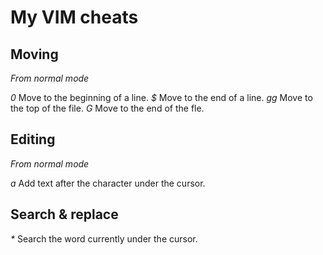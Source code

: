 # My VIM cheats

## Moving

_From normal mode_

*0* Move to the beginning of a line.
*$* Move to the end of a line.
*gg* Move to the top of the file.
*G* Move to the end of the fle.

## Editing

_From normal mode_

*a* Add text after the character under the cursor.

## Search & replace

*\** Search the word currently under the cursor.

